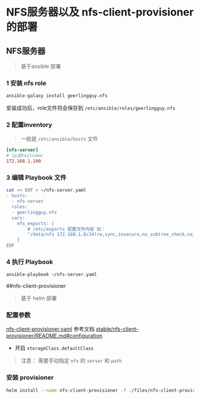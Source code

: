 # NFS服务器以及 nfs-client-provisioner的部署



## NFS服务器

> 基于ansible 部署

### 1 安装 nfs role

```sh
ansible-galaxy install geerlingguy.nfs	
```

安装成功后，role文件将会保存到 `/etc/ansible/roles/geerlingguy.nfs`

### 2 配置inventory 

> 一般是 `/etc/ansible/hosts` 文件

```ini
[nfs-server]
# ip或hostname
172.168.1.100
```

### 3 编辑 Playbook 文件

```sh
cat << EOF > ~/nfs-server.yaml
- hosts:
  - nfs-server
  roles:
  - geerlingguy.nfs
  vars:
    nfs_exports: [
        # /etc/exports 配置文件内容 如：
        "/data/nfs 172.168.1.0/24(rw,sync,insecure,no_subtree_check,no_root_squash)"
    ]
EOF
```



### 4 执行 Playbook

```sh
ansible-playbook ~/nfs-server.yaml
```



##nfs-client-provisioner

> 基于 helm 部署

### 配置参数

[nfs-client-provisioner.yaml](./files/nfs-client-provisioner.yaml) 参考文档  [stable/nfs-client-provisioner/README.md#configuration](https://github.com/helm/charts/blob/master/stable/nfs-client-provisioner/README.md#configuration)

- 开启  `storageClass.defaultClass`

> 注意： 需要手动指定 `nfs` 的 `server` 和 `path`



### 安装 provisioner

```sh
helm install --name nfs-client-provisioner -f ./files/nfs-client-provisioner.yaml stable/nfs-client-provisioner
```

